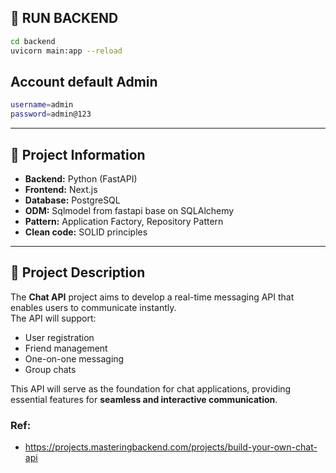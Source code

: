 ## 🔹 RUN BACKEND

```bash
cd backend
uvicorn main:app --reload
```
## Account default Admin 
```bash
username=admin
password=admin@123
```

---

## 🔹 Project Information

- **Backend:** Python (FastAPI)  
- **Frontend:** Next.js  
- **Database:** PostgreSQL
- **ODM:** Sqlmodel from fastapi base on SQLAlchemy 
- **Pattern:** Application Factory, Repository Pattern  
- **Clean code:** SOLID principles  

---

## 🔹 Project Description

The **Chat API** project aims to develop a real-time messaging API that enables users to communicate instantly.  
The API will support:

- User registration
- Friend management
- One-on-one messaging
- Group chats

This API will serve as the foundation for chat applications, providing essential features for **seamless and interactive communication**.

### Ref:
- https://projects.masteringbackend.com/projects/build-your-own-chat-api